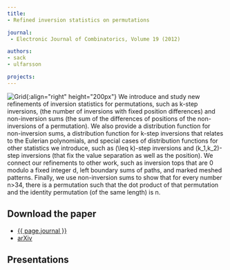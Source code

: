 ```yaml
---
title:
- Refined inversion statistics on permutations

journal:
 - Electronic Journal of Combinatorics, Volume 19 (2012)

authors: 
- sack
- ulfarsson

projects:
---
```

![Grid]({{site.baseurl}}/assets/img/refinvs.png){:align="right" height="200px"}
We introduce and study new refinements of inversion statistics for
permutations, such as k-step inversions, (the number of inversions with fixed
position differences) and non-inversion sums (the sum of the differences of
positions of the non-inversions of a permutation). We also provide a
distribution function for non-inversion sums, a distribution function for
k-step inversions that relates to the Eulerian polynomials, and special cases
of distribution functions for other statistics we introduce, such as (\leq
k)-step inversions and (k_1,k_2)-step inversions (that fix the value separation
as well as the position). We connect our refinements to other work, such as
inversion tops that are 0 modulo a fixed integer d, left boundary sums of
paths, and marked meshed patterns. Finally, we use non-inversion sums to show
that for every number n>34, there is a permutation such that the dot product of
that permutation and the identity permutation (of the same length) is n.

## Download the paper
- [{{ page.journal }}](http://www.combinatorics.org/ojs/index.php/eljc/article/view/v19i1p29)
- [arXiv](http://arxiv.org/abs/1106.1995)

## Presentations
